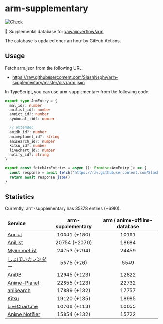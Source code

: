 # arm-supplementary

[![Check](https://github.com/SlashNephy/arm-supplementary/actions/workflows/check-node.yml/badge.svg)](https://github.com/SlashNephy/arm-supplementary/actions/workflows/check-node.yml)

💊 Supplemental database for [kawaiioverflow/arm](https://github.com/kawaiioverflow/arm)

The database is updated once an hour by GitHub Actions.

## Usage

Fetch arm.json from the following URL.

- https://raw.githubusercontent.com/SlashNephy/arm-supplementary/master/dist/arm.json

In TypeScript, you can use arm-supplementary from the following code.

```TypeScript
export type ArmEntry = {
  mal_id?: number
  anilist_id?: number
  annict_id?: number
  syobocal_tid?: number

  // extended
  anidb_id?: number
  animeplanet_id?: string
  anisearch_id?: number
  kitsu_id?: number
  livechart_id?: number
  notify_id?: string
}

export const fetchArmEntries = async (): Promise<ArmEntry[]> => {
  const response = await fetch('https://raw.githubusercontent.com/SlashNephy/arm-supplementary/master/dist/arm.json')
  return await response.json()
}
```

## Statistics

Currently, arm-supplementary has 35378 entries (+6910).

| Service                                     | arm-supplementary | arm / anime-offline-database |
| :------------------------------------------ | :---------------: | :--------------------------: |
| [Annict](https://annict.com)                |   10341 (+180)    |            10161             |
| [AniList](https://anilist.co)               |   20754 (+2070)   |            18684             |
| [MyAnimeList](https://myanimelist.net)      |   24753 (+294)    |            24459             |
| [しょぼいカレンダー](https://cal.syoboi.jp) |    5575 (+26)     |             5549             |
| [AniDB](https://anidb.net)                  |   12945 (+123)    |            12822             |
| [Anime-Planet](https://anime-planet.com)    |   22855 (+123)    |            22732             |
| [aniSearch](https://anisearch.com)          |   17889 (+132)    |            17757             |
| [Kitsu](https://kitsu.io)                   |   19120 (+135)    |            18985             |
| [LiveChart.me](https://livechart.me)        |   10768 (+113)    |            10655             |
| [Anime Notifier](https://notify.moe)        |   15854 (+132)    |            15722             |
